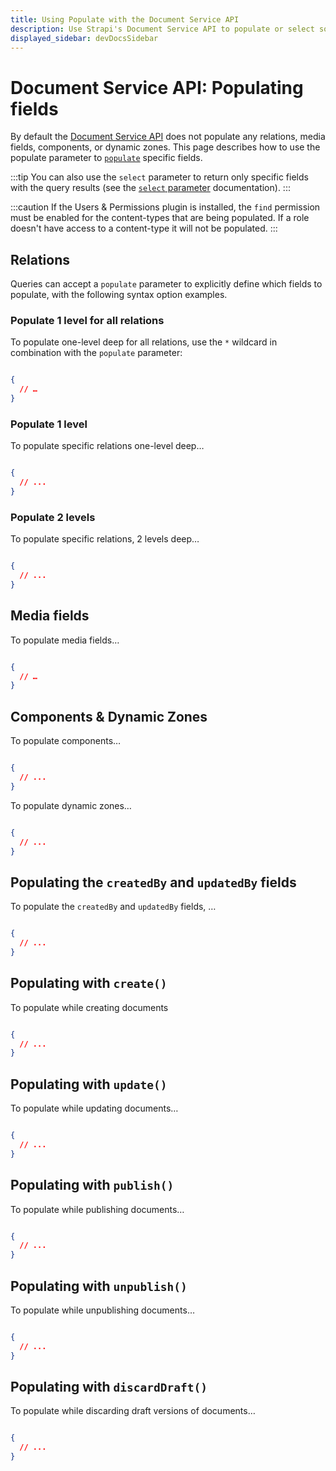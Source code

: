 ```yaml
---
title: Using Populate with the Document Service API
description: Use Strapi's Document Service API to populate or select some fields.
displayed_sidebar: devDocsSidebar
---
```


# Document Service API: Populating fields

By default the [Document Service API](/dev-docs/api/document-service) does not populate any relations, media fields, components, or dynamic zones. This page describes how to use the populate parameter to [`populate`](#populate) specific fields.

:::tip
You can also use the `select` parameter to return only specific fields with the query results (see the [`select` parameter](/dev-docs/api/document-service/select) documentation).
:::

:::caution
If the Users & Permissions plugin is installed, the `find` permission must be enabled for the content-types that are being populated. If a role doesn't have access to a content-type it will not be populated.
:::

## Relations

Queries can accept a `populate` parameter to explicitly define which fields to populate, with the following syntax option examples.

### Populate 1 level for all relations

To populate one-level deep for all relations, use the `*` wildcard in combination with the `populate` parameter:

<ApiCall noSideBySide>
<Request title="Example request">

```js

```

</Request>

<Response title="Example response">

```json
{
  // …
}
```

</Response>
</ApiCall>

### Populate 1 level

To populate specific relations one-level deep…

<ApiCall noSideBySide>
<Request title="Example request">

```js

```

</Request>

<Response title="Example response">

```json
{
  // ...
}
```

</Response>
</ApiCall>

### Populate 2 levels

To populate specific relations, 2 levels deep… 

<ApiCall noSideBySide>
<Request title="Example request">

```js

```

</Request>

<Response title="Example response">

```json
{
  // ...
}
```

</Response>
</ApiCall>

## Media fields

To populate media fields…

<ApiCall noSideBySide>
<Request title="Example request">

```js

```

</Request>

<Response title="Example response">

```json
{
  // …
}
```

</Response>
</ApiCall>

## Components & Dynamic Zones

To populate components…

<ApiCall noSideBySide>
<Request title="Example request">

```js

```

</Request>

<Response title="Example response">

```json
{
  // ...
}
```

</Response>
</ApiCall>

To populate dynamic zones…

<ApiCall noSideBySide>
<Request title="Example request">

```js

```

</Request>

<Response title="Example response">

```json
{
  // ...
}
```

</Response>
</ApiCall>

## Populating the `createdBy` and `updatedBy` fields

To populate the `createdBy` and `updatedBy` fields, …

<ApiCall noSideBySide>
<Request title="Example request">

```js

```

</Request>

<Response title="Example response">

```json
{
  // ...
}
```

</Response>
</ApiCall>

## Populating with `create()`

To populate while creating documents

<ApiCall noSideBySide>
<Request title="Example request">

```js

```

</Request>

<Response title="Example response">

```json
{
  // ...
}
```

</Response>
</ApiCall>

## Populating with `update()`

To populate while updating documents…

<ApiCall noSideBySide>
<Request title="Example request">

```js

```

</Request>

<Response title="Example response">

```json
{
  // ...
}
```

</Response>
</ApiCall>

## Populating with `publish()`

To populate while publishing documents…

<ApiCall noSideBySide>
<Request title="Example request">

```js

```

</Request>

<Response title="Example response">

```json
{
  // ...
}
```

</Response>
</ApiCall>

## Populating with `unpublish()`

To populate while unpublishing documents…

<ApiCall noSideBySide>
<Request title="Example request">

```js

```

</Request>

<Response title="Example response">

```json
{
  // ...
}
```

</Response>
</ApiCall>

## Populating with `discardDraft()`

To populate while discarding draft versions of documents…

<ApiCall noSideBySide>
<Request title="Example request">

```js

```

</Request>

<Response title="Example response">

```json
{
  // ...
}
```

</Response>
</ApiCall>
